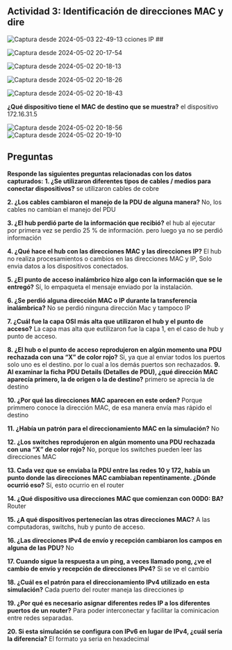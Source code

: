 ## Actividad 3: Identificación de direcciones MAC y dire
![Captura desde 2024-05-03 22-49-13](https://github.com/noemiAC/CDR/assets/168385917/79c72fd0-4732-44c0-bae9-b67c4cee6148)
cciones IP ##

![Captura desde 2024-05-02 20-17-54](https://github.com/noemiAC/CDR/assets/168385917/e407c70b-7743-4f57-a9d7-9700e092a459)

![Captura desde 2024-05-02 20-18-13](https://github.com/noemiAC/CDR/assets/168385917/14445150-657a-438a-bcba-a8f5b464787c)

![Captura desde 2024-05-02 20-18-26](https://github.com/noemiAC/CDR/assets/168385917/bf39afa3-1c93-4128-bf02-94a99cbedd8a)

![Captura desde 2024-05-02 20-18-43](https://github.com/noemiAC/CDR/assets/168385917/f001495a-0b96-479d-a8b6-06d30f3eb823)

**¿Qué dispositivo tiene el MAC de destino que se muestra?**
el dispositivo 172.16.31.5

![Captura desde 2024-05-02 20-18-56](https://github.com/noemiAC/CDR/assets/168385917/18693eca-72b6-401f-8126-992a52dfd76f)
![Captura desde 2024-05-02 20-19-10](https://github.com/noemiAC/CDR/assets/168385917/e3026dfb-87eb-4a31-bb14-de5cf6663977)




## Preguntas

**Responde las siguientes preguntas relacionadas con los datos capturados:**
**1. ¿Se utilizaron diferentes tipos de cables / medios para conectar dispositivos?**
se utilizaron cables de cobre

**2. ¿Los cables cambiaron el manejo de la PDU de alguna manera?**
No, los cables no cambian  el manejo del PDU

**3. ¿El hub perdió parte de la información que recibió?**
el hub al ejecutar por primera vez se perdio 25 % de información. pero luego ya no se perdió información

**4. ¿Qué hace el hub con las direcciones MAC y las direcciones IP?**
El hub no realiza procesamientos o cambios en las direcciones MAC y IP, Solo envia datos a los dispositivos conectados.

**5. ¿El punto de acceso inalámbrico hizo algo con la información que se le entregó?**
Sí, lo empaqueta el mensaje enviado por la instalación.

**6. ¿Se perdió alguna dirección MAC o IP durante la transferencia inalámbrica?**
No se perdió ninguna dirección Mac y tampoco IP

**7. ¿Cuál fue la capa OSI más alta que utilizaron el hub y el punto de acceso?**
La capa mas alta que eutilizaron fue la capa 1, en el caso de hub y punto de acceso.

**8. ¿El hub o el punto de acceso reprodujeron en algún momento una PDU rechazada con una “X”
de color rojo?**
Si, ya que al enviar todos los puertos solo uno es el destino. por lo cual a los demás puertos son rechazados.
**9. Al examinar la ficha PDU Details (Detalles de PDU), ¿qué dirección MAC aparecía primero, la
de origen o la de destino?**
primero se aprecia la de destino

**10. ¿Por qué las direcciones MAC aparecen en este orden?**
Porque primmero conoce la dirección MAC, de esa manera envía mas rápido el destino

**11. ¿Había un patrón para el direccionamiento MAC en la simulación?**
No

**12. ¿Los switches reprodujeron en algún momento una PDU rechazada con una “X” de color rojo?**
No, porque los switches pueden leer las direcciones MAC 

**13. Cada vez que se enviaba la PDU entre las redes 10 y 172, había un punto donde las direcciones
MAC cambiaban repentinamente. ¿Dónde ocurrió eso?**
Sí, esto ocurrio en el router

**14. ¿Qué dispositivo usa direcciones MAC que comienzan con 00D0: BA?**
Router

**15. ¿A qué dispositivos pertenecían las otras direcciones MAC?**
A las computadoras, switchs, hub y punto de acceso.

**16. ¿Las direcciones IPv4 de envío y recepción cambiaron los campos en alguna de las PDU?**
No

**17. Cuando sigue la respuesta a un ping, a veces llamado pong, ¿ve el cambio de envío y recepción
de direcciones IPv4?**
Si se ve el cambio

**18. ¿Cuál es el patrón para el direccionamiento IPv4 utilizado en esta simulación?**
Cada puerto del router maneja las direcciones ip

**19. ¿Por qué es necesario asignar diferentes redes IP a los diferentes puertos de un router?**
Para poder interconectar y facilitar la cominicacion entre redes separadas.

**20. Si esta simulación se configura con IPv6 en lugar de IPv4, ¿cuál sería la diferencia?**
El formato ya seria en hexadecimal 





